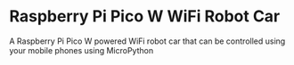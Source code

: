 # Raspberry Pi Pico W WiFi Robot Car
A Raspberry Pi Pico W powered WiFi robot car that can be controlled using your mobile phones using MicroPython
